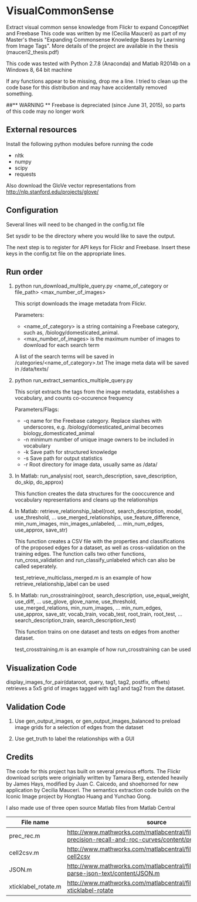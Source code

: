 # VisualCommonSense
Extract visual common sense knowledge from Flickr to expand ConceptNet and Freebase
This code was written by me (Cecilia Mauceri) as part of my Master's thesis "Expanding Commonsense Knowledge Bases by Learning from Image Tags". More details of the project are available in the thesis (mauceri2_thesis.pdf)

This code was tested with Python 2.7.8 (Anaconda) and Matlab R2014b on a Windows 8, 64 bit machine

If any functions appear to be missing, drop me a line. I tried to clean up the code base for this distribution and may have accidentally removed something.

##** WARNING **
Freebase is depreciated (since June 31, 2015), so parts of this code may no longer work

External resources
-------------------------------

Install the following python modules before running the code

- nltk
- numpy
- scipy
- requests

Also download the GloVe vector representations from
http://nlp.stanford.edu/projects/glove/

Configuration 
--------------------------------------------

Several lines will need to be changed in the config.txt file

Set sysdir to be the directory where you would like to save the output. 

The next step is to register for API keys for Flickr and Freebase. Insert these keys in the config.txt file on the appropriate lines.

Run order 
---------------------------------------------

1.  python run_download_multiple_query.py <name_of_category or file_path> <max_number_of_images>
    
    This script downloads the image metadata from Flickr.

    Parameters:
    
    * <name_of_category> is a string containing a Freebase category, such as, /biology/domesticated_animal. 
    * <max_number_of_images> is the maximum number of images to download for each search term
    
    A list of the search terms will be saved in  <sysdir>/categories/<name_of_category>.txt
    The image meta data will be saved in <sysdir>/data/texts/

2.  python run_extract_semantics_multiple_query.py <parameters>
    
    This script extracts the tags from the image metadata, establishes a vocabulary, and counts co-occurence frequency

    Parameters/Flags:
    
    * -q name for the Freebase category. Replace slashes with underscores, e.g. /biology/domesticated_animal becomes biology_domesticated_animal 
    * -n minimum number of unique image owners to be included in vocabulary 
    * -k Save path for structured knowledge 
    * -s Save path for output statistics 
    * -r Root directory for image data, usually same as <sysdir>/data/

3. In Matlab: run_analysis( root, search_description, save_description, do_skip, do_approx)
   
   This function creates the data structures for the cooccurence and vocabulary representations and cleans up the relationships

4. In Matlab: retrieve_relationship_label(root, search_description, model, use_threshold, ...
    use_merged_relationships, use_feature_difference, min_num_images, min_images_unlabeled, ...
    min_num_edges, use_approx, save_str)
   
    This function creates a CSV file with the properties and classifications of the proposed edges for a dataset, as well as cross-validation on the training edges. The function calls two other functions, run_cross_validation and run_classify_unlabeled which can also be called seperately.

   test_retrieve_multiclass_merged.m is an example of how retrieve_relationship_label can be used

5. In Matlab: run_crosstraining(root, search_description, use_equal_weight, use_diff, ...
    use_glove, glove_name, use_threshold, use_merged_relations, min_num_images, ...
    min_num_edges, use_approx, save_str, vocab_train, vocab_test, root_train, root_test, ...
    search_description_train, search_description_test)
   
   This function trains on one dataset and tests on edges from another dataset. 

   test_crosstraining.m is an example of how run_crosstraining can be used

Visualization Code 
----------------------------------------------

display_images_for_pair(dataroot, query, tag1, tag2, postfix, offsets) retrieves a 5x5 grid of images tagged with tag1 and tag2 from the dataset.

Validation Code
----------------------------------------------

1. Use gen_output_images, or gen_output_images_balanced to preload image grids for a selection of edges from the dataset

2. Use get_truth to label the relationships with a GUI

Credits
-----------------------------------------------

The code for this project has built on several previous efforts. The Flickr download scripts were originially written by Tamara Berg, extended heavily by James Hays, modified by Juan C. Caicedo, and shoehorned for new application by Cecilia Mauceri. The semantics extraction code builds on the Iconic Image project by Hongtao Huang and Yunchao Gong.

I also made use of three open source Matlab files from Matlab Central

|File name|source|
|------------- | -------------|
|prec_rec.m|http://www.mathworks.com/matlabcentral/fileexchange/21528-precision-recall-and-roc-curves/content/prec_rec/prec_rec.m|
|cell2csv.m|http://www.mathworks.com/matlabcentral/fileexchange/7601-cell2csv|
|JSON.m|http://www.mathworks.com/matlabcentral/fileexchange/42236-parse-json-text/content/JSON.m|
|xticklabel_rotate.m|http://www.mathworks.com/matlabcentral/fileexchange/3486-xticklabel-rotate|